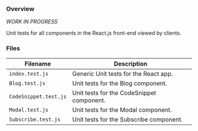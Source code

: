 ### Overview

*WORK IN PROGRESS*

Unit tests for all components in the React.js front-end viewed by clients.

### Files

| Filename              | Description                                                                |
|-----------------------|----------------------------------------------------------------------------|
| `index.test.js`       | Generic Unit tests for the React app.                                      |
| `Blog.test.js`        | Unit tests for the Blog component.                                         |
| `CodeSnippet.test.js` | Unit tests for the CodeSnippet component.                                  |
| `Modal.test.js`       | Unit tests for the Modal component.                                        |
| `Subscribe.test.js`   | Unit tests for the Subscribe component.                                    |